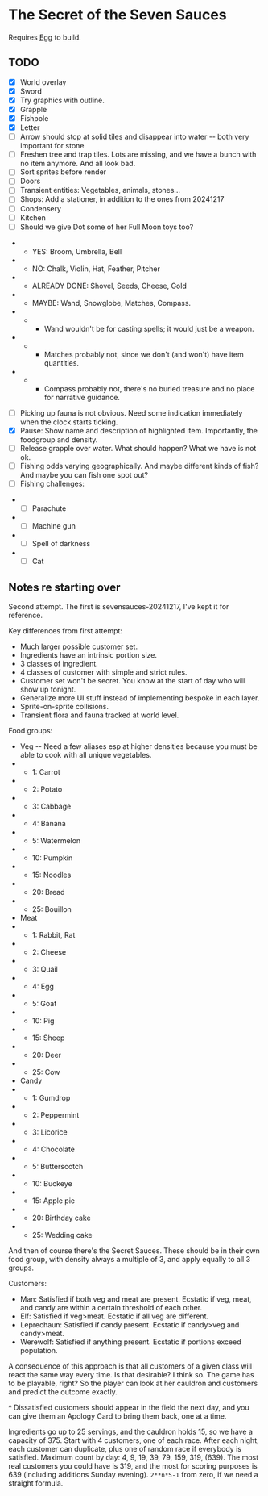 # The Secret of the Seven Sauces

Requires [Egg](https://github.com/aksommerville/egg) to build.

## TODO

- [x] World overlay
- [x] Sword
- [x] Try graphics with outline.
- [x] Grapple
- [x] Fishpole
- [x] Letter
- [ ] Arrow should stop at solid tiles and disappear into water -- both very important for stone
- [ ] Freshen tree and trap tiles. Lots are missing, and we have a bunch with no item anymore. And all look bad.
- [ ] Sort sprites before render
- [ ] Doors
- [ ] Transient entities: Vegetables, animals, stones...
- [ ] Shops: Add a stationer, in addition to the ones from 20241217
- [ ] Condensery
- [ ] Kitchen
- [ ] Should we give Dot some of her Full Moon toys too?
- - YES: Broom, Umbrella, Bell
- - NO: Chalk, Violin, Hat, Feather, Pitcher
- - ALREADY DONE: Shovel, Seeds, Cheese, Gold
- - MAYBE: Wand, Snowglobe, Matches, Compass.
- - - Wand wouldn't be for casting spells; it would just be a weapon.
- - - Matches probably not, since we don't (and won't) have item quantities.
- - - Compass probably not, there's no buried treasure and no place for narrative guidance.
- [ ] Picking up fauna is not obvious. Need some indication immediately when the clock starts ticking.
- [x] Pause: Show name and description of highlighted item. Importantly, the foodgroup and density.
- [ ] Release grapple over water. What should happen? What we have is not ok.
- [ ] Fishing odds varying geographically. And maybe different kinds of fish? And maybe you can fish one spot out?
- [ ] Fishing challenges:
- - [ ] Parachute
- - [ ] Machine gun
- - [ ] Spell of darkness
- - [ ] Cat

## Notes re starting over

Second attempt. The first is sevensauces-20241217, I've kept it for reference.

Key differences from first attempt:
- Much larger possible customer set.
- Ingredients have an intrinsic portion size.
- 3 classes of ingredient.
- 4 classes of customer with simple and strict rules.
- Customer set won't be secret. You know at the start of day who will show up tonight.
- Generalize more UI stuff instead of implementing bespoke in each layer.
- Sprite-on-sprite collisions.
- Transient flora and fauna tracked at world level.

Food groups:
- Veg -- Need a few aliases esp at higher densities because you must be able to cook with all unique vegetables.
- - 1: Carrot
- - 2: Potato
- - 3: Cabbage
- - 4: Banana
- - 5: Watermelon
- - 10: Pumpkin
- - 15: Noodles
- - 20: Bread
- - 25: Bouillon
- Meat
- - 1: Rabbit, Rat
- - 2: Cheese
- - 3: Quail
- - 4: Egg
- - 5: Goat
- - 10: Pig
- - 15: Sheep
- - 20: Deer
- - 25: Cow
- Candy
- - 1: Gumdrop
- - 2: Peppermint
- - 3: Licorice
- - 4: Chocolate
- - 5: Butterscotch
- - 10: Buckeye
- - 15: Apple pie
- - 20: Birthday cake
- - 25: Wedding cake

And then of course there's the Secret Sauces. These should be in their own food group, with density always a multiple of 3, and apply equally to all 3 groups.

Customers:
- Man: Satisfied if both veg and meat are present. Ecstatic if veg, meat, and candy are within a certain threshold of each other.
- Elf: Satisfied if veg>meat. Ecstatic if all veg are different.
- Leprechaun: Satisfied if candy present. Ecstatic if candy>veg and candy>meat.
- Werewolf: Satisfied if anything present. Ecstatic if portions exceed population.

A consequence of this approach is that all customers of a given class will react the same way every time.
Is that desirable?
I think so. The game has to be playable, right? So the player can look at her cauldron and customers and predict the outcome exactly.

^ Dissatisfied customers should appear in the field the next day, and you can give them an Apology Card to bring them back, one at a time.

Ingredients go up to 25 servings, and the cauldron holds 15, so we have a capacity of 375.
Start with 4 customers, one of each race.
After each night, each customer can duplicate, plus one of random race if everybody is satisfied.
Maximum count by day: 4, 9, 19, 39, 79, 159, 319, (639).
The most real customers you could have is 319, and the most for scoring purposes is 639 (including additions Sunday evening).
`2**n*5-1` from zero, if we need a straight formula.
